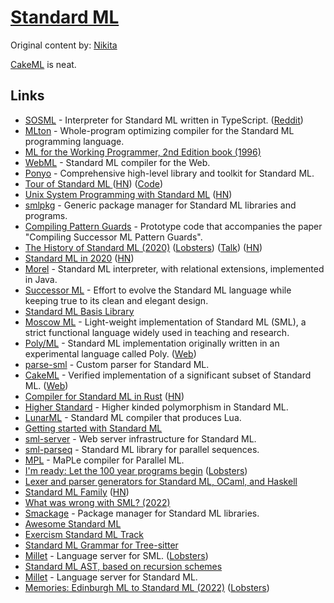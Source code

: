 # [Standard ML](https://en.wikipedia.org/wiki/Standard_ML)

Original content by: [Nikita](https://wiki.nikiv.dev/)

[CakeML](https://cakeml.org/) is neat.

## Links

- [SOSML](https://github.com/SOSML/SOSML) - Interpreter for Standard ML written in TypeScript. ([Reddit](https://www.reddit.com/r/programming/comments/d1es7v/try_standard_ml_in_your_browser_courtesy_of/))
- [MLton](https://github.com/MLton/mlton) - Whole-program optimizing compiler for the Standard ML programming language.
- [ML for the Working Programmer, 2nd Edition book (1996)](https://www.cl.cam.ac.uk/~lp15/MLbook/pub-details.html)
- [WebML](https://github.com/KeenS/webml) - Standard ML compiler for the Web.
- [Ponyo](https://github.com/eatonphil/ponyo) - Comprehensive high-level library and toolkit for Standard ML.
- [Tour of Standard ML ](https://saityi.github.io/sml-tour/tour/00-00-welcome.html) ([HN](https://news.ycombinator.com/item?id=22180834)) ([Code](https://github.com/Saityi/a-tour-of-standard-ml))
- [Unix System Programming with Standard ML](http://www.mlton.org/References.attachments/Shipman02.pdf) ([HN](https://news.ycombinator.com/item?id=22246334))
- [smlpkg](https://github.com/diku-dk/smlpkg) - Generic package manager for Standard ML libraries and programs.
- [Compiling Pattern Guards](https://github.com/JohnReppy/compiling-pattern-guards) - Prototype code that accompanies the paper "Compiling Successor ML Pattern Guards".
- [The History of Standard ML (2020)](https://smlfamily.github.io/history/SML-history.pdf) ([Lobsters](https://lobste.rs/s/0clf32/history_standard_ml)) ([Talk](https://www.pldi21.org/prerecorded_hopl.21.html)) ([HN](https://news.ycombinator.com/item?id=27800211))
- [Standard ML in 2020](https://notes.eatonphil.com/standard-ml-in-2020.html) ([HN](https://news.ycombinator.com/item?id=24890463))
- [Morel](https://github.com/julianhyde/morel) - Standard ML interpreter, with relational extensions, implemented in Java.
- [Successor ML](https://github.com/SMLFamily/Successor-ML) - Effort to evolve the Standard ML language while keeping true to its clean and elegant design.
- [Standard ML Basis Library](https://github.com/SMLFamily/BasisLibrary)
- [Moscow ML](https://github.com/kfl/mosml) - Light-weight implementation of Standard ML (SML), a strict functional language widely used in teaching and research.
- [Poly/ML](https://github.com/polyml/polyml) - Standard ML implementation originally written in an experimental language called Poly. ([Web](https://www.polyml.org/))
- [parse-sml](https://github.com/shwestrick/parse-sml) - Custom parser for Standard ML.
- [CakeML](https://github.com/CakeML/cakeml) - Verified implementation of a significant subset of Standard ML. ([Web](https://cakeml.org/))
- [Compiler for Standard ML in Rust](https://github.com/SomewhatML/sml-compiler) ([HN](https://news.ycombinator.com/item?id=28465185))
- [Higher Standard](https://github.com/mmcqd/higher-standard) - Higher kinded polymorphism in Standard ML.
- [LunarML](https://github.com/minoki/LunarML) - Standard ML compiler that produces Lua.
- [Getting started with Standard ML](https://www.reddit.com/r/sml/comments/qyy2gs/getting_started_with_standard_ml/)
- [sml-server](https://github.com/diku-dk/sml-server) - Web server infrastructure for Standard ML.
- [sml-parseq](https://github.com/shwestrick/sml-parseq) - Standard ML library for parallel sequences.
- [MPL](https://github.com/MPLLang/mpl) - MaPLe compiler for Parallel ML.
- [I'm ready: Let the 100 year programs begin](http://len.falken.directory/p-lang/100-year-programs.txt) ([Lobsters](https://lobste.rs/s/zygrvh/i_m_ready_let_100_year_programs_begin))
- [Lexer and parser generators for Standard ML, OCaml, and Haskell](https://github.com/kcrary/cmtool)
- [Standard ML Family](https://smlfamily.github.io/) ([HN](https://news.ycombinator.com/item?id=31055564))
- [What was wrong with SML? (2022)](https://blog.plover.com/prog/haskell/sml-defects.html)
- [Smackage](https://github.com/standardml/smackage) - Package manager for Standard ML libraries.
- [Awesome Standard ML](https://github.com/i4ki/awesome-sml)
- [Exercism Standard ML Track](https://github.com/exercism/sml)
- [Standard ML Grammar for Tree-sitter](https://github.com/stonebuddha/tree-sitter-sml)
- [Millet](https://azdavis.net/posts/millet/) - Language server for SML. ([Lobsters](https://lobste.rs/s/hekby5/millet_language_server_for_sml))
- [Standard ML AST, based on recursion schemes](https://github.com/ProjectSavanna/envelope-ast)
- [Millet](https://github.com/azdavis/millet) - Language server for Standard ML.
- [Memories: Edinburgh ML to Standard ML (2022)](https://lawrencecpaulson.github.io/2022/10/05/Standard_ML.html) ([Lobsters](https://lobste.rs/s/4fcdyg/memories_edinburgh_ml_standard_ml))
